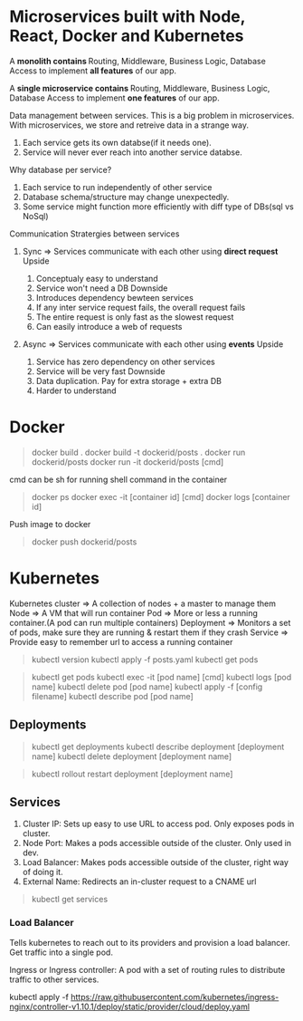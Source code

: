 # Microservices built with Node, React, Docker and Kubernetes

A <b>monolith contains </b>Routing, Middleware, Business Logic, Database Access to implement <b>all features</b> of our app.

A <b>single microservice contains </b>Routing, Middleware, Business Logic, Database Access to implement <b>one features</b> of our app.

Data management between services. This is a big problem in microservices. With microservices, we store and retreive data in a strange way.

1.  Each service gets its own databse(if it needs one).
2.  Service will never ever reach into another service databse.

Why database per service?

1.  Each service to run independently of other service
2.  Database schema/structure may change unexpectedly.
3.  Some service might function more efficiently with diff type of DBs(sql vs NoSql)

Communication Stratergies between services

1. Sync => Services communicate with each other using <b>direct request</b>
   Upside

   1. Conceptualy easy to understand
   2. Service won't need a DB
      Downside
   3. Introduces dependency bewteen services
   4. If any inter service request fails, the overall request fails
   5. The entire request is only fast as the slowest request
   6. Can easily introduce a web of requests

2. Async => Services communicate with each other using <b>events</b>
   Upside
   1. Service has zero dependency on other services
   2. Service will be very fast
      Downside
   3. Data duplication. Pay for extra storage + extra DB
   4. Harder to understand

# Docker

> docker build .
> docker build -t dockerid/posts .
> docker run dockerid/posts
> docker run -it dockerid/posts [cmd]

cmd can be sh for running shell command in the container

> docker ps
> docker exec -it [container id] [cmd]
> docker logs [container id]

Push image to docker

> docker push dockerid/posts

# Kubernetes

Kubernetes cluster => A collection of nodes + a master to manage them
Node => A VM that will run container
Pod => More or less a running container.(A pod can run multiple containers)
Deployment => Monitors a set of pods, make sure they are running & restart them if they crash
Service => Provide easy to remember url to access a running container

> kubectl version
> kubectl apply -f posts.yaml
> kubectl get pods

> kubectl get pods
> kubectl exec -it [pod name] [cmd]
> kubectl logs [pod name]
> kubectl delete pod [pod name]
> kubectl apply -f [config filename]
> kubectl describe pod [pod name]

## Deployments

> kubectl get deployments
> kubectl describe deployment [deployment name]
> kubectl delete deployment [deployment name]

> kubectl rollout restart deployment [deployment name]

## Services

1.  Cluster IP:
    Sets up easy to use URL to access pod. Only exposes pods in cluster.
2.  Node Port:
    Makes a pods accessible outside of the cluster. Only used in dev.
3.  Load Balancer:
    Makes pods accessible outside of the cluster, right way of doing it.
4.  External Name:
    Redirects an in-cluster request to a CNAME url

> kubectl get services

### Load Balancer

Tells kubernetes to reach out to its providers and provision a load balancer. Get traffic into a single pod.

Ingress or Ingress controller:
A pod with a set of routing rules to distribute traffic to other services.

kubectl apply -f https://raw.githubusercontent.com/kubernetes/ingress-nginx/controller-v1.10.1/deploy/static/provider/cloud/deploy.yaml
